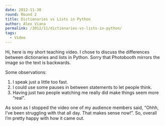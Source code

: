 ```yaml
---
date: 2012-11-30
round: Round 2
title: Dictionaries vs Lists in Python
author: Alex Viana
permalink: /2012/11/dictionaries-vs-lists-in-python/
tags:
  - Video
---
```

Hi, here is my short teaching video. I chose to discuss the differences between dictionaries and lists in Python. Sorry that Photobooth mirrors the image so the text is backwards.



Some observations:

1. I speak just a little too fast.  
2. I could use some pauses in between statements to let people think.  
3. Having just two people watching me really did make things seem more &#8220;real&#8221;.

As soon as I stopped the video one of my audience members said, &#8220;Ohhh, I&#8217;ve been struggling with that all day. That makes sense now!&#8221;. So, overall I&#8217;m pretty happy with how it came out.
